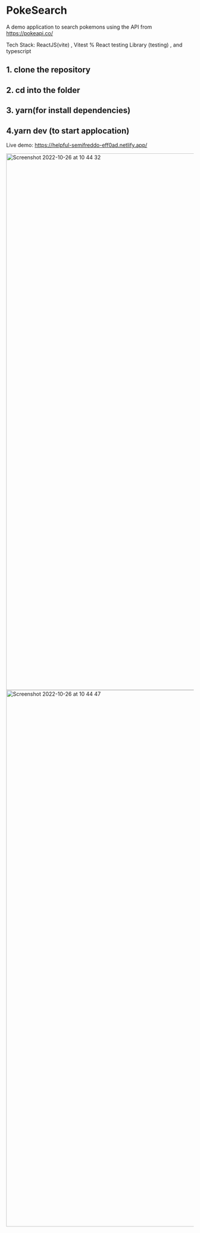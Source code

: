 # PokeSearch

A demo application to search pokemons using the API from https://pokeapi.co/

Tech Stack: ReactJS(vite) , Vitest % React testing Library (testing) , and typescript

## 1. clone the repository

## 2. cd into the folder

## 3. yarn(for install dependencies)

## 4.yarn dev (to start applocation)

Live demo: https://helpful-semifreddo-eff0ad.netlify.app/


<img width="1440" alt="Screenshot 2022-10-26 at 10 44 32" src="https://user-images.githubusercontent.com/22845673/198073634-7d674267-0159-4500-9215-1f7121233b70.png">
<img width="1440" alt="Screenshot 2022-10-26 at 10 44 47" src="https://user-images.githubusercontent.com/22845673/198073642-3ff49f2e-7fb4-43d3-a4f4-45aac84c8acf.png">
